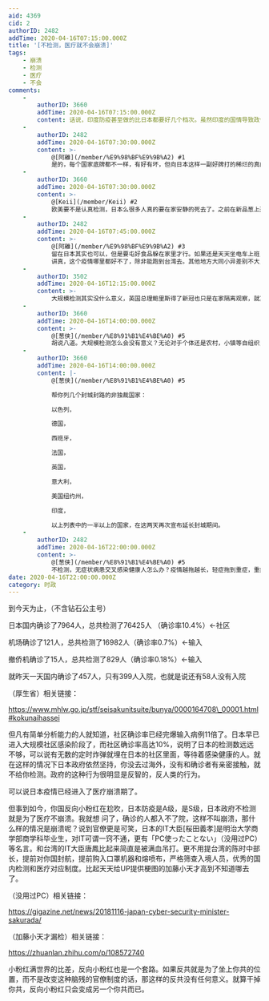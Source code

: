 ```yaml
---
aid: 4369
cid: 2
authorID: 2482
addTime: 2020-04-16T07:15:00.000Z
title: '[不检测，医疗就不会崩溃]'
tags:
    - 崩溃
    - 检测
    - 医疗
    - 不会
comments:
    -
        authorID: 3660
        addTime: 2020-04-16T07:15:00.000Z
        content: 话说，印度防疫甚至做的比日本都要好几个档次。虽然印度的国情导致政令无法下达到10亿牲口的身上，但是魔笛政府已经非常高效了。
    -
        authorID: 2482
        addTime: 2020-04-16T07:30:00.000Z
        content: >-
            @[阿離](/member/%E9%98%BF%E9%9B%A2) #1
            是的，每个国家底牌都不一样，有好有坏，但向日本这样一副好牌打的稀烂的真的还不少。这次疫情真的让我大跌眼镜，本以为会抗住的国家一个个都跪了。
    -
        authorID: 3660
        addTime: 2020-04-16T07:30:00.000Z
        content: >-
            @[Keii](/member/Keii) #2
            欧美要不是认真检测，日本么很多人真的要在家安静的死去了。之前在新品葱上遇到一位正在犹豫是否要带一家紧急离开日本的朋友，不知道他有没有听从意见。其他发达国家好歹是透明的数字，日本的话，拿老欧洲估算，估计现在起码是30万以上的感染人数。
    -
        authorID: 2482
        addTime: 2020-04-16T07:45:00.000Z
        content: >-
            @[阿離](/member/%E9%98%BF%E9%9B%A2) #3
            留在日本其实也可以，但是要屯好食品躲在家里才行。如果还是天天坐电车上班，那被感染也就是时间问题而已。
            讲真，这个疫情哪里都好不了，除非能跑到台湾去。其他地方大同小异差别不大，我觉得政府是靠不住的，人有的时候就得学会自救才行。
    -
        authorID: 3502
        addTime: 2020-04-16T12:15:00.000Z
        content: >-
            大规模检测其实没什么意义，英国总理鲍里斯得了新冠也只是在家隔离观察，就算日本大规模检测，你的结果是阳性，那又怎么样呢，还不是靠自己的身体扛过去。至于封城封路强制隔离这种中共做法，日本政府没这个权限，说什么都没用。
    -
        authorID: 3660
        addTime: 2020-04-16T14:00:00.000Z
        content: >-
            @[葱侠](/member/%E8%91%B1%E4%BE%A0) #5
            胡说八道。大规模检测怎么会没有意义？无论对于个体还是农村，小镇等自组织，获得国内疫情状况都是非常重要的，决定着当地下一步采取怎样的应对措施。强制封路封城跟中共有什么关系，你不看看新闻全球有多少国家开始采取强制措施了。
    -
        authorID: 3660
        addTime: 2020-04-16T14:00:00.000Z
        content: |-
            @[葱侠](/member/%E8%91%B1%E4%BE%A0) #5

            帮你列几个封城封路的非独裁国家：

            以色列，

            德国，

            西班牙，

            法国，

            英国，

            意大利，

            美国纽约州，

            印度，

            以上列表中的一半以上的国家，在这两天再次宣布延长封城期间。
    -
        authorID: 2482
        addTime: 2020-04-16T22:00:00.000Z
        content: >-
            @[葱侠](/member/%E8%91%B1%E4%BE%A0) #5
            不检测，无症状病患交叉感染健康人怎么办？疫情越拖越长，轻症拖到重症，重症拖死。Boris可是去了ICU才保住了小命，自己在家早就翘辫子了。最后法律是人定的，日本早晚要进入封城状态，否则会死伤无数。
date: 2020-04-16T22:00:00.000Z
category: 时政
---
```


到今天为止，（不含钻石公主号）

日本国内确诊了7964人，总共检测了76425人 （确诊率10.4%）←社区

机场确诊了121人，总共检测了16982人（确诊率0.7%）←输入

撤侨机确诊了15人，总共检测了829人（确诊率0.18%）←输入

就昨天一天国内确诊了457人，只有399人入院，也就是说还有58人没有入院

（厚生省）相关链接：

https://www.mhlw.go.jp/stf/seisakunitsuite/bunya/0000164708\_00001.html#kokunaihassei

但凡有简单分析能力的人就知道，社区确诊率已经完爆输入病例11倍了。日本早已进入大规模社区感染阶段了，而社区确诊率高达10%，说明了日本的检测数远远不够，可以说有无数的定时炸弹就埋在日本的社区里面，等待着感染健康的人。就在这样的情况下日本政府依然坚持，你没去过海外，没有和确诊者有亲密接触，就不给你检测。政府的这种行为很明显是反智的，反人类的行为。

可以说日本疫情已经进入了医疗崩溃期了。

但事到如今，你国反向小粉红在尬吹，日本防疫是A级，是S级，日本政府不检测就是为了医疗不崩溃。我就想 问了，确诊的人都入不了院，这样不叫崩溃，那什么样的情况是崩溃呢？说到官僚更是可笑，日本的IT大臣\[桜田義孝\]是明治大学商学部商学科毕业生，对IT可谓一窍不通，更有「PC使ったことない」（没用过PC）等名言。和台湾的IT大臣唐鳳比起来简直是被满血吊打。更不用提台湾的陈时中部长，提前对你国封航，提前购入口罩机器和熔喷布，严格筛查入境人员，优秀的国内检测和医疗对应制度。比起天天给UP提供梗图的加藤小天才高到不知道哪去了。

（没用过PC）相关链接：

https://gigazine.net/news/20181116-japan-cyber-security-minister-sakurada/

（加藤小天才漏检）相关链接：

https://zhuanlan.zhihu.com/p/108572740

小粉红满世界的比差，反向小粉红也是一个套路。如果反共就是为了坐上你共的位置，而不是改变这种脑残的官僚制度的话，那这样的反共没有任何意义。就算干掉你共，反向小粉红只会变成另一个你共而已。
